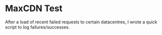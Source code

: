 # MaxCDN Test

After a load of recent failed requests to certain datacentres, I wrote a quick script to log failures/successes.
